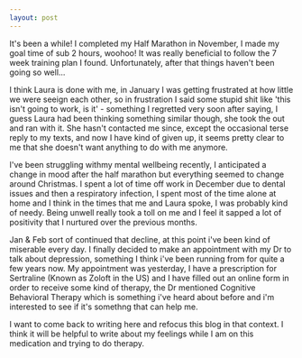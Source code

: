 ```yaml
---
layout: post
---
```

It's been a while! I completed my Half Marathon in November, I made my goal time of sub 2 hours, woohoo! It was really beneficial to follow the 7 week training plan I found. Unfortunately, after that things haven't been going so well...

I think Laura is done with me, in January I was getting frustrated at how little we were seeign each other, so in frustration I said some stupid shit like 'this isn't going to work, is it' - something I regretted very soon after saying, I guess Laura had been thinking something similar though, she took the out and ran with it. She hasn't contacted me since, except the occasional terse reply to my texts, and now I have kind of given up, it seems pretty clear to me that she doesn't want anything to do with me anymore.

I've been struggling withmy mental wellbeing recently, I anticipated a change in mood after the half marathon but everything seemed to change around Christmas. I spent a lot of time off work in December due to dental issues and then a respiratory infection, I spent most of the time alone at home and I think in the times that me and Laura spoke, I was probably kind of needy. Being unwell really took a toll on me and I feel it sapped a lot of positivity that I nurtured over the previous months.

Jan & Feb sort of continued that decline, at this point i've been kind of miserable every day. I finally decided to make an appointment with my Dr to talk about depression, something I think i've been running from for quite a few years now. My appointment was yesterday, I have a prescription for Sertraline (Known as Zoloft in the US) and I have filled out an online form in order to receive some kind of therapy, the Dr mentioned Cognitive Behavioral Therapy which is something i've heard about before and i'm interested to see if it's somethng that can help me.

I want to come back to writing here and refocus this blog in that context. I think it will be helpful to write about my feelings while I am on this medication and trying to do therapy.

